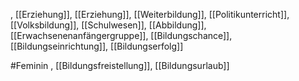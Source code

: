 , [[Erzie­hung]], [[Erziehung]], [[Weiterbildung]], [[Politikunterricht]], [[Volksbildung]], [[Schulwesen]], [[Abbildung]], [[Erwachsenenanfängergruppe]], [[Bildungschance]], [[Bildungseinrichtung]], [[Bildungserfolg]]

#Feminin , [[Bildungsfreistellung]], [[Bildungsurlaub]]